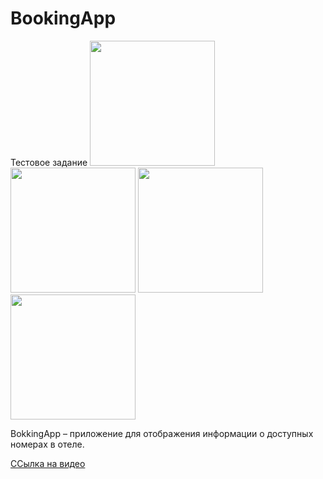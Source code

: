 # BookingApp
Тестовое задание
<img src="https://github.com/vsened/BookingApp/assets/62769202/8d85adec-ab5c-4cc7-ae0e-0b2f6862905e" width="200">
<img src="https://github.com/vsened/BookingApp/assets/62769202/4027b037-4297-443c-a177-499097626ca6" width="200">
<img src="https://github.com/vsened/BookingApp/assets/62769202/8b81cef2-93d2-4196-9a07-a1a71b88822f" width="200">
<img src="https://github.com/vsened/BookingApp/assets/62769202/a9ff96ef-f8e2-4a1d-80fa-37b35df8691a" width="200">


BokkingApp – приложение для отображения информации о доступных номерах в отеле.


[CСылка на видео](https://drive.google.com/file/d/1MFLHxYapU1k8SnBxhMiVnd68Ovn3n-aD/view?usp=drive_link)


